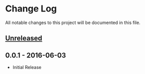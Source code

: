 # Change Log

All notable changes to this project will be documented in this file.

## [Unreleased]

## 0.0.1 - 2016-06-03
- Initial Release



[Unreleased]: https://github.com/roydanenterprises/JSCronUI/compare/v0.0.1...HEAD